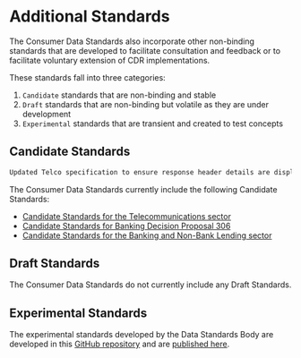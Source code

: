 # Additional Standards

The Consumer Data Standards also incorporate other non-binding standards that are developed to facilitate consultation and feedback or to facilitate voluntary extension of CDR implementations.

These standards fall into three categories:

1. `Candidate` standards that are non-binding and stable
2. `Draft` standards that are non-binding but volatile as they are under development
3. `Experimental` standards that are transient and created to test concepts

## Candidate Standards

```diff
Updated Telco specification to ensure response header details are displayed correctly
```

The Consumer Data Standards currently include the following Candidate Standards:

- [Candidate Standards for the Telecommunications sector](./includes/additional/candidates/telco/telco.html)
- [Candidate Standards for Banking Decision Proposal 306](./includes/additional/candidates/dp306/banking-dp306.html)
- [Candidate Standards for the Banking and Non-Bank Lending sector](./includes/additional/candidates/non-bank-lending/banking-non-bank-lending.html)

## Draft Standards

The Consumer Data Standards do not currently include any Draft Standards.

## Experimental Standards

The experimental standards developed by the Data Standards Body are developed in this [GitHub repository](https://github.com/ConsumerDataStandardsAustralia/standards-experimental) and are [published here](https://consumerdatastandardsaustralia.github.io/standards-experimental/).
